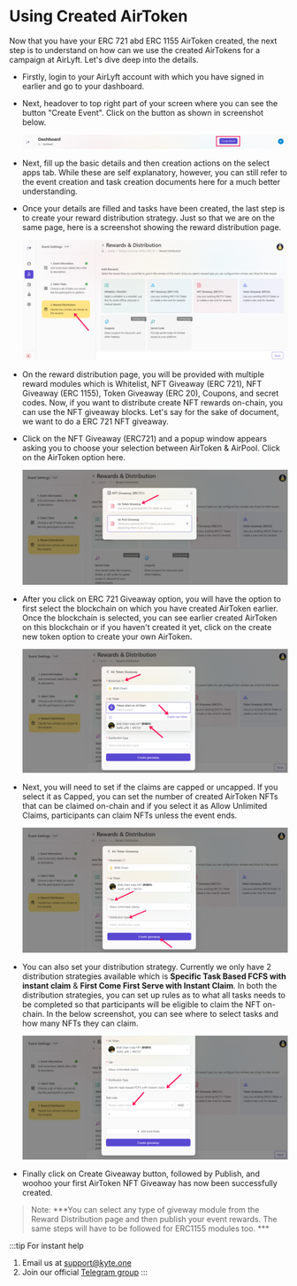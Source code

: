# Using Created AirToken

Now that you have your ERC 721 abd ERC 1155 AirToken created, the next step is to understand on how can we use the created AirTokens for a campaign at AirLyft. Let's dive deep into the details.

- Firstly, login to your AirLyft account with which you have signed in earlier and go to your dashboard. 

- Next, headover to top right part of your screen where you can see the button "Create Event". Click on the button as shown in screenshot below.

    ![Create Event](../images/CreateEvent.png)

- Next, fill up the basic details and then creation actions on the select apps tab. While these are self explanatory, however, you can still refer to the event creation and task creation documents here for a much better understanding. 

- Once your details are filled and tasks have been created, the last step is to create your reward distribution strategy. Just so that we are on the same page, here is a screenshot showing the reward distribution page. 

    ![Reward Distribution](../images/rewarddistribution.png)

- On the reward distribution page, you will be provided with multiple reward modules which is Whitelist, NFT Giveaway (ERC 721), NFT Giveaway (ERC 1155), Token Giveaway (ERC 20), Coupons, and secret codes. Now, if you want to distribute create NFT rewards on-chain, you can use the NFT giveaway blocks. Let's say for the sake of document, we want to do a ERC 721 NFT giveaway.

- Click on the NFT Giveaway (ERC721) and a popup window appears asking you to choose your selection between AirToken & AirPool. Click on the AirToken option here.
  
    ![](../images/airtoken721distribute.png)

- After you click on ERC 721 Giveaway option, you will have the option to first select the blockchain on which you have created AirToken earlier. Once the blockchain is selected, you can see earlier created AirToken on this blockchain or if you haven't created it yet, click on the create new token option to create your own AirToken.

    ![Select Pool](../images/airtokenselect.png)

- Next, you will need to set if the claims are capped or uncapped. If you select it as Capped, you can set the number of created AirToken NFTs that can be claimed on-chain and if you select it as Allow Unlimited Claims, participants can claim NFTs unless the event ends. 

    ![](../images/airtokencap.png)

- You can also set your distribution strategy. Currently we only have 2 distribution strategies available which is **Specific Task Based FCFS with instant claim** & **First Come First Serve with Instant Claim**. In both the distribution strategies, you can set up rules as to what all tasks needs to be completed so that participants will be eligible to claim the NFT on-chain. In the below screenshot, you can see where to select tasks and how many NFTs they can claim.

    ![](../images/airtokenrules.png)

- Finally click on Create Giveaway button, followed by Publish, and woohoo your first AirToken NFT Giveaway has now been successfully created. 

> Note: ***You can select any type of giveway module from the Reward Distribution page and then publish your event rewards. The same steps will have to be followed for ERC1155 modules too. ***

:::tip For instant help
1. Email us at support@kyte.one
2. Join our official [Telegram group](https://t.me/kyteone)
:::